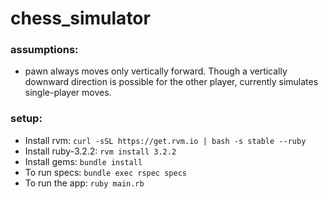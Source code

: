 # chess_simulator

### assumptions:
* pawn always moves only vertically forward. Though a vertically downward direction is possible for the other player, currently simulates single-player moves.
  
### setup:
* Install rvm: `curl -sSL https://get.rvm.io | bash -s stable --ruby`
* Install ruby-3.2.2: `rvm install 3.2.2` 
* Install gems: `bundle install`
* To run specs: `bundle exec rspec specs`
* To run the app: `ruby main.rb`
